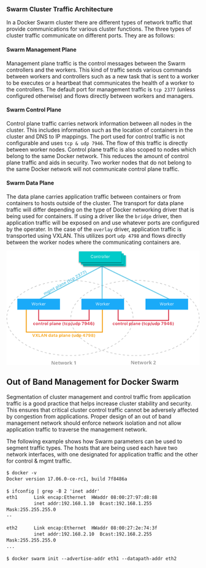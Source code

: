 ### Swarm Cluster Traffic Architecture
In a Docker Swarm cluster there are different types of network traffic that provide communications for various cluster functions. The three types of cluster traffic communicate on different ports. They are as follows:

#### Swarm Management Plane
Management plane traffic is the control messages between the Swarm controllers and the workers. This kind of traffic sends various commands between workers and controllers such as a new task that is sent to a worker to be executes or a heartbeat that communicates the health of a worker to the controllers. The default port for management traffic is `tcp 2377` (unless configured otherwise) and flows directly between workers and managers.

#### Swarm Control Plane
Control plane traffic carries network information between all nodes in the cluster. This includes information such as the location of containers in the cluster and DNS to IP mappings. The port used for control traffic is not configurable and uses `tcp & udp 7946`. The flow of this traffic is directly between worker nodes. Control plane traffic is also scoped to nodes which belong to the same Docker network. This reduces the amount of control plane traffic and aids in security. Two worker nodes that do not belong to the same Docker network will not communicate control plane traffic.

#### Swarm Data Plane
The data plane carries application traffic between containers or from containers to hosts outside of the cluster. The transport for data plane traffic will differ depending on the type of Docker networking driver that is being used for containers. If using a driver like the `bridge` driver, then application traffic will be exposed on and use whatever ports are configured by the operater. In the case of the `overlay` driver, application traffic is transported using VXLAN. This utilizes port `udp 4798` and flows directly between the worker nodes where the communicating containers are.


![Docker Network Control Plane](./img/controlplane.png)

## Out of Band Management for Docker Swarm
Segmentation of cluster management and control traffic from application traffic is a good practice that helps increase cluster stability and security. This ensures that critical cluster control traffic cannot be adversely affected by congestion from applications.  Proper design of an out of band management network should enforce network isolation and not allow application traffic to traverse the management network. 

The following example shows how Swarm parameters can be used to segment traffic types. The hosts that are being used each have two network interfaces, with one designated for application traffic and the other for control & mgmt traffic.

```
$ docker -v
Docker version 17.06.0-ce-rc1, build 7f8486a

$ ifconfig | grep -B 2 'inet addr'
eth1      Link encap:Ethernet  HWaddr 08:00:27:97:d8:88
          inet addr:192.168.1.10  Bcast:192.168.1.255  Mask:255.255.255.0
--

eth2      Link encap:Ethernet  HWaddr 08:00:27:2e:74:3f
          inet addr:192.168.2.10  Bcast:192.168.2.255  Mask:255.255.255.0
...

$ docker swarm init --advertise-addr eth1 --datapath-addr eth2
```


